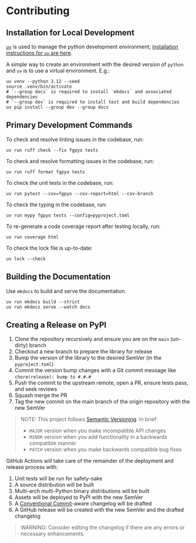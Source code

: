 # Contributing

## Installation for Local Development

[`uv`][uv-link] is used to manage the python development environment; [installation instructions for `uv` are here][uv-install-link].

A simple way to create an environment with the desired version of `python` and `uv` is to use a virtual environment.  E.g.:

```console
uv venv --python 3.12 --seed
source .venv/bin/activate
# `--group docs` is required to install `mkdocs` and associated dependencies
# `--group dev` is required to install test and build dependencies
uv pip install --group dev --group docs
```

[uv-link]:         https://docs.astral.sh/uv/
[uv-install-link]: https://docs.astral.sh/uv/getting-started/installation/

## Primary Development Commands

To check and resolve linting issues in the codebase, run:

```console
uv run ruff check --fix fgpyo tests
```

To check and resolve formatting issues in the codebase, run:

```console
uv run ruff format fgpyo tests
```

To check the unit tests in the codebase, run:

```console
uv run pytest --cov=fgpyo --cov-report=html --cov-branch
```

To check the typing in the codebase, run:

```console
uv run mypy fgpyo tests --config=pyproject.toml
```

To re-generate a code coverage report after testing locally, run:

```console
uv run coverage html
```

To check the lock file is up-to-date:

```console
uv lock --check
```

## Building the Documentation

Use `mkdocs` to build and serve the documentation.

```console
uv run mkdocs build --strict
uv run mkdocs serve --watch docs
```

## Creating a Release on PyPI

1. Clone the repository recursively and ensure you are on the `main` (un-dirty) branch
2. Checkout a new branch to prepare the library for release
3. Bump the version of the library to the desired SemVer (in the `pyproject.toml`)
4. Commit the version bump changes with a Git commit message like `chore(release): bump to #.#.#`
5. Push the commit to the upstream remote, open a PR, ensure tests pass, and seek reviews
6. Squash merge the PR
7. Tag the new commit on the main branch of the origin repository with the new SemVer

> NOTE:
> This project follows [Semantic Versioning](https://semver.org/).
> In brief:
> 
> - `MAJOR` version when you make incompatible API changes
> - `MINOR` version when you add functionality in a backwards compatible manner
> - `PATCH` version when you make backwards compatible bug fixes

GitHub Actions will take care of the remainder of the deployment and release process with:

1. Unit tests will be run for safety-sake
2. A source distribution will be built
3. Multi-arch multi-Python binary distributions will be built
4. Assets will be deployed to PyPI with the new SemVer
5. A [Conventional Commit](https://www.conventionalcommits.org/en/v1.0.0/)-aware changelog will be drafted
6. A GitHub release will be created with the new SemVer and the drafted changelog

> WARNING:
> Consider editing the changelog if there are any errors or necessary enhancements.
